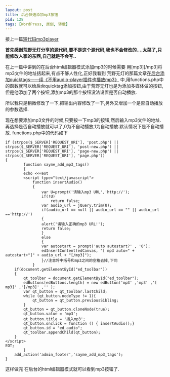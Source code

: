 ```yaml
---
layout: post
title: 后台快速添加mp3按钮
pid: 128
tags: [WordPress, 原创, 转载]
---
```

接上一篇[短代码mp3player](/2011/05/shortcode-enable-mp3player.html)

**首先感谢荒野无灯分享的源代码,要不是这个源代码,我也不会修改的....太菜了,只能修改人家的东西,自己就是不会写..**

在上一篇中讲到的在后台html编辑器模式添加mp3的时候需要 用[mp3\]\[/mp3]将mp3文件的地址括起来,有点不够人性化,正好我看到 荒野无灯的那篇文章[在后台添加quicktags——续《不用audio-player插件也播放mp3》](http://www.ihacklog.com/wordpress/plugins/add-media-quicktags-for-wp.html) 中,用functions.php中的函数就可以给后台quicktag添加按钮,由于荒野无灯也是为添加多媒体做的按钮,但是他添加了两个按钮,添加mp3的那个按钮没法设置是否自动播放.

所以我只是稍微修改了一下,把输出内容修改了一下,另外又增加一个是否自动播放的参数选择.

现在想要添加mp3文件的时候,只要按一下mp3的按钮,然后输入mp3文件的地址.再选择是否自动播放就可以了,0为不自动播放,1为自动播放.默认情况下是不自动播放.
functions.php中的代码如下

    if (strpos($_SERVER['REQUEST_URI'], 'post.php') || strpos($_SERVER['REQUEST_URI'], 'post-new.php') || strpos($_SERVER['REQUEST_URI'], 'page-new.php') || strpos($_SERVER['REQUEST_URI'], 'page.php'))
    {
            function sayme_add_mp3_tags()
            {
            echo <<<eot
            <script type="text/javascript">
                function insertAudio()
                {
                    var U=prompt('请输入mp3 URL','http://');
                    if(!U)
                        return false;
                    var audio_url = jQuery.trim(U);
                    if(audio_url == null || audio_url == "" || audio_url =='http://')
                    {
                    alert('请输入正确的mp3 URL!');
                    return false;
                    }
                    else
                    {
                    var autostart = prompt('auto autostart?' , '0');
                    edInsertContent(edCanvas, "[ mp3 auto=" + autostart+"]" + audio_url + "[/mp3]");
                    }//注意将中括号和mp3之间的空格去掉,下同
                }
        if(document.getElementById("ed_toolbar"))
        {
            qt_toolbar = document.getElementById("ed_toolbar");
            edButtons[edButtons.length] = new edButton('mp3' ,'mp3' ,'[ mp3]' ,'[/mp3]' ,'' );
            var qt_button = qt_toolbar.lastChild;
            while (qt_button.nodeType != 1){
                qt_button = qt_button.previousSibling;
            }
            qt_button = qt_button.cloneNode(true);
            qt_button.value = 'mp3';
            qt_button.title = '插入mp3';
            qt_button.onclick = function () { insertAudio();}
            qt_button.id = "ed_audio";
            qt_toolbar.appendChild(qt_button);
        }
    </script>
    EOT;
            }
        add_action('admin_footer','sayme_add_mp3_tags');
    }
这样做完 在后台的html编辑器模式就可以看到mp3按钮了.
